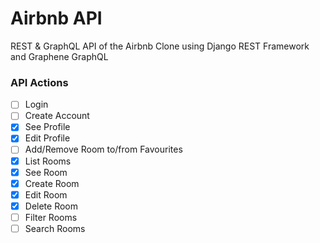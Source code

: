 # Airbnb API

REST & GraphQL API of the Airbnb Clone using Django REST Framework and Graphene GraphQL

### API Actions

- [ ] Login
- [ ] Create Account
- [x] See Profile
- [x] Edit Profile
- [ ] Add/Remove Room to/from Favourites
- [x] List Rooms
- [x] See Room
- [x] Create Room
- [x] Edit Room
- [x] Delete Room
- [ ] Filter Rooms
- [ ] Search Rooms
